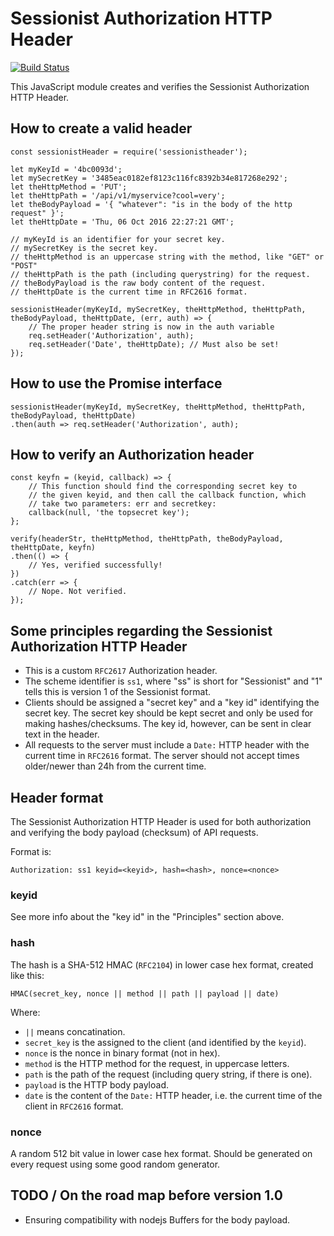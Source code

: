 Sessionist Authorization HTTP Header
=====================================

[![Build Status](https://semaphoreci.com/api/v1/houseagency/sessionistheader/branches/master/shields_badge.svg)](https://semaphoreci.com/houseagency/sessionistheader)

This JavaScript module creates and verifies the Sessionist Authorization HTTP
Header.

How to create a valid header
-----------------------------

	const sessionistHeader = require('sessionistheader');

	let myKeyId = '4bc0093d';
	let mySecretKey = '3485eac0182ef8123c116fc8392b34e817268e292';
	let theHttpMethod = 'PUT';
	let theHttpPath = '/api/v1/myservice?cool=very';
	let theBodyPayload = '{ "whatever": "is in the body of the http request" }';
	let theHttpDate = 'Thu, 06 Oct 2016 22:27:21 GMT';

	// myKeyId is an identifier for your secret key.
	// mySecretKey is the secret key.
	// theHttpMethod is an uppercase string with the method, like "GET" or "POST"
	// theHttpPath is the path (including querystring) for the request.
	// theBodyPayload is the raw body content of the request.
	// theHttpDate is the current time in RFC2616 format.

	sessionistHeader(myKeyId, mySecretKey, theHttpMethod, theHttpPath, theBodyPayload, theHttpDate, (err, auth) => {
		// The proper header string is now in the auth variable
		req.setHeader('Authorization', auth);
		req.setHeader('Date', theHttpDate); // Must also be set!
	});


How to use the Promise interface
---------------------------------

	sessionistHeader(myKeyId, mySecretKey, theHttpMethod, theHttpPath, theBodyPayload, theHttpDate)
	.then(auth => req.setHeader('Authorization', auth);

How to verify an Authorization header
--------------------------------------

	const keyfn = (keyid, callback) => {
		// This function should find the corresponding secret key to
		// the given keyid, and then call the callback function, which
		// take two parameters: err and secretkey:
		callback(null, 'the topsecret key');
	};

	verify(headerStr, theHttpMethod, theHttpPath, theBodyPayload, theHttpDate, keyfn)
	.then(() => {
		// Yes, verified successfully!
	})
	.catch(err => {
		// Nope. Not verified.
	});


Some principles regarding the Sessionist Authorization HTTP Header
-------------------------------------------------------------------

* This is a custom `RFC2617` Authorization header.
* The scheme identifier is `ss1`, where "ss" is short for "Sessionist"
and "1" tells this is version 1 of the Sessionist format.
* Clients should be assigned a "secret key" and a "key id" identifying the
secret key. The secret key should be kept secret and only be used for making
hashes/checksums. The key id, however, can be sent in clear text in the
header.
* All requests to the server must include a `Date:` HTTP header with the
current time in `RFC2616` format. The server should not accept times
older/newer than 24h from the current time.

Header format
--------------

The Sessionist Authorization HTTP Header is used for both authorization and
verifying the body payload (checksum) of API requests.

Format is:

	Authorization: ss1 keyid=<keyid>, hash=<hash>, nonce=<nonce>

### keyid

See more info about the "key id" in the "Principles" section above.

### hash

The hash is a SHA-512 HMAC (`RFC2104`) in lower case hex format,
created like this:

	HMAC(secret_key, nonce || method || path || payload || date)

Where:

* `||` means concatination.
* `secret_key` is the assigned to the client (and identified by the `keyid`).
* `nonce` is the nonce in binary format (not in hex).
* `method` is the HTTP method for the request, in uppercase letters.
* `path` is the path of the request (including query string, if there is one).
* `payload` is the HTTP body payload.
* `date` is the content of the `Date:` HTTP header, i.e. the current time of
  the client in `RFC2616` format.

### nonce 

A random 512 bit value in lower case hex format. Should be generated on every
request using some good random generator.


TODO / On the road map before version 1.0
-----------------------------------------

* Ensuring compatibility with nodejs Buffers for the body payload.

